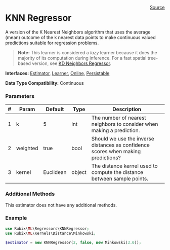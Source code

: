 <span style="float:right;"><a href="https://github.com/RubixML/RubixML/blob/master/src/Regressors/KNNRegressor.php">Source</a></span>

# KNN Regressor
A version of the K Nearest Neighbors algorithm that uses the average (mean) outcome of the k nearest data points to make continuous valued predictions suitable for regression problems.

> **Note:** This learner is considered a *lazy* learner because it does the majority of its computation during inference. For a fast spatial tree-based version, see [KD Neighbors Regressor](kd-neighbors-regressor.md).

**Interfaces:** [Estimator](../estimator.md), [Learner](../learner.md), [Online](../online.md), [Persistable](../persistable.md)

**Data Type Compatibility:** Continuous

### Parameters
| # | Param | Default | Type | Description |
|---|---|---|---|---|
| 1 | k | 5 | int | The number of nearest neighbors to consider when making a prediction. |
| 2 | weighted | true | bool | Should we use the inverse distances as confidence scores when making predictions? |
| 3 | kernel | Euclidean | object | The distance kernel used to compute the distance between sample points. |

### Additional Methods
This estimator does not have any additional methods.

### Example
```php
use Rubix\ML\Regressors\KNNRegressor;
use Rubix\ML\Kernels\Distance\Minkowski;

$estimator = new KNNRegressor(2, false, new Minkowski(3.0));
```